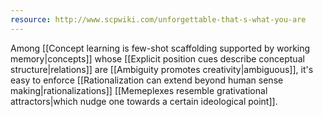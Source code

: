 ```yaml
---
resource: http://www.scpwiki.com/unforgettable-that-s-what-you-are
---
```


Among [[Concept learning is few-shot scaffolding supported by working memory|concepts]] whose [[Explicit position cues describe conceptual structure|relations]] are [[Ambiguity promotes creativity|ambiguous]], it's easy to enforce [[Rationalization can extend beyond human sense making|rationalizations]] [[Memeplexes resemble grativational attractors|which nudge one towards a certain ideological point]].